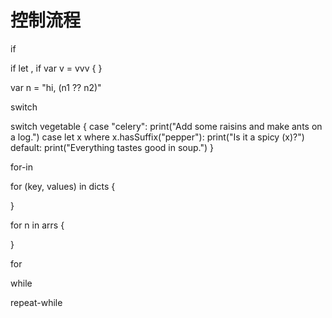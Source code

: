 # 控制流程

if

if let , 
if var v = vvv {
}

var n = "hi, \(n1 ?? n2)"

switch

switch vegetable {
case "celery":
    print("Add some raisins and make ants on a log.")
case let x where x.hasSuffix("pepper"):
    print("Is it a spicy \(x)?")
default:
    print("Everything tastes good in soup.")
}



for-in

for (key, values) in dicts {

}

for n in arrs {

}




for

while

repeat-while

